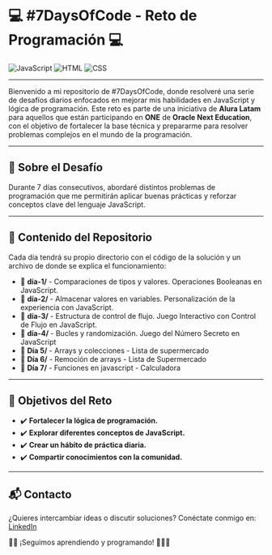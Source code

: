 # 💻 #7DaysOfCode - Reto de Programación 💻

![JavaScript](https://img.shields.io/badge/JavaScript-%20-yellow)
![HTML](https://img.shields.io/badge/HTML5-%20-orange)
![CSS](https://img.shields.io/badge/CSS3-%20-blue)

---

Bienvenido a mi repositorio de #7DaysOfCode, donde resolveré una serie de desafíos diarios enfocados en mejorar mis habilidades en JavaScript y lógica de programación. Este reto es parte de una iniciativa de **Alura Latam** para aquellos que están participando en **ONE** de **Oracle Next Education**, con el objetivo de fortalecer la base técnica y prepararme para resolver problemas complejos en el mundo de la programación.

---

## 📌 Sobre el Desafío
Durante 7 días consecutivos, abordaré distintos problemas de programación que me permitirán aplicar buenas prácticas y reforzar conceptos clave del lenguaje JavaScript.

---

## 📂 Contenido del Repositorio
Cada día tendrá su propio directorio con el código de la solución y un archivo de donde se explica el funcionamiento:

- 📜 **día-1/** - Comparaciones de tipos y valores. Operaciones Booleanas en JavaScript.
- 📜 **día-2/** - Almacenar valores en variables. Personalización de la experiencia con JavaScript.
- 📜 **día-3/** - Estructura de control de flujo. Juego Interactivo con Control de Flujo en JavaScript.
- 📜 **día-4/** - Bucles y randomización. Juego del Número Secreto en JavaScript
- 📜 **Día 5/** - Arrays y colecciones - Lista de supermercado
- 📜 **Día 6/** - Remoción de arrays - Lista de Supermercado
- 📜 **Día 7/** - Funciones en javascript - Calculadora

---

## 🎯 Objetivos del Reto
- ✔️ **Fortalecer la lógica de programación.**
- ✔️ **Explorar diferentes conceptos de JavaScript.**
- ✔️ **Crear un hábito de práctica diaria.**
- ✔️ **Compartir conocimientos con la comunidad.**

---

## 📬 Contacto
¿Quieres intercambiar ideas o discutir soluciones? Conéctate conmigo en: [LinkedIn](www.linkedin.com/in/octavio-pino-rosas)


👨‍💻 ¡Seguimos aprendiendo y programando! 👨‍💻🚀
